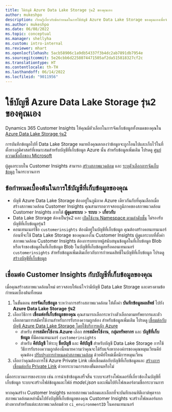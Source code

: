 ```yaml
---
title: ใช้บัญชี Azure Data Lake Storage รุ่น2 ของคุณเอง
author: mukeshpo
description: เรียนรู้เกี่ยวกับข้อกำหนดในการใช้บัญชี Azure Data Lake Storage ของคุณเองเพื่อจัดเก็บข้อมูล Customer Insights
ms.author: mukeshpo
ms.date: 06/08/2022
ms.topic: conceptual
ms.manager: shellyha
ms.custom: intro-internal
ms.reviewer: mhart
ms.openlocfilehash: 5acb58906c1a9db54337f3b4dc2ab7891db7954e
ms.sourcegitcommit: 5e26cbb6d2258074471505af2da515818327cf2c
ms.translationtype: HT
ms.contentlocale: th-TH
ms.lasthandoff: 06/14/2022
ms.locfileid: "9011956"
---
```

# <a name="use-your-own-azure-data-lake-storage-gen2-account"></a>ใช้บัญชี Azure Data Lake Storage รุ่น2 ของคุณเอง

Dynamics 365 Customer Insights ให้คุณมีตัวเลือกในการจัดเก็บข้อมูลทั้งหมดของคุณใน [Azure Data Lake Storage รุ่น2](/azure/storage/blobs/data-lake-storage-introduction)

การบันทึกข้อมูลไปที่ Data Lake Storage หมายถึงคุณตกลงว่าข้อมูลจะถูกโอนไปและเก็บไว้ในที่ตั้งทางภูมิศาสตร์ที่เหมาะสมสำหรับบัญชีที่เก็บข้อมูล Azure นั้น สำหรับข้อมูลเพิ่มเติม โปรดดู [ศูนย์ความเชื่อถือของ Microsoft](https://www.microsoft.com/trust-center)

ผู้ดูแลระบบใน Customer Insights สามารถ [สร้างสภาพแวดล้อม](create-environment.md) และ [ระบุตัวเลือกการจัดเก็บข้อมูล](create-environment.md#step-2-configure-data-storage) ในกระบวนการ

## <a name="prerequisites-to-use-your-storage-account"></a>ข้อกำหนดเบื้องต้นในการใช้บัญชีที่เก็บข้อมูลของคุณ

- บัญชี Azure Data Lake Storage ต้องอยู่ในภูมิภาค Azure เดียวกันกับที่คุณเลือกเมื่อสร้างสภาพแวดล้อม Customer Insights คุณสามารถตวรจสอบภูมิภาคของสภาพแวดล้อม Customer Insights ภายใต้ **ผู้ดูแลระบบ** > **ระบบ** > **เกี่ยวกับ**
- Data Lake Storage ต้องเป็นรุ่น2 และ [เปิดใช้งาน Namespace ตามลำดับชั้น](/azure/storage/blobs/create-data-lake-storage-account) ไม่รองรับบัญชีที่เก็บข้อมูลรุ่น1
- คอนเทนเนอร์ชื่อ `customerinsights` ต้องมีอยู่ในบัญชีที่เก็บข้อมูล คุณต้องสร้างคอนเทนเนอร์ก่อนที่จะใช้ Data Lake Storage ของคุณเองใน Customer Insights ผู้ดูแลระบบที่ตั้งค่าสภาพแวดล้อม Customer Insights ต้องการบทบาทผู้สนับสนุนข้อมูลในที่เก็บข้อมูล Blob หรือเจ้าของข้อมูลในที่เก็บข้อมูล Blob ในบัญชีที่เก็บข้อมูลหรือคอนเทนเนอร์ `customerinsights` สำหรับข้อมูลเพิ่มเติมเกี่ยวกับการกำหนดสิทธิ์ในบัญชีที่เก็บข้อมูล โปรดดู [สร้างบัญชีที่เก็บข้อมูล](/azure/storage/common/storage-account-create?toc=%2Fazure%2Fstorage%2Fblobs%2Ftoc.json&tabs=azure-portal)

## <a name="connect-customer-insights-with-your-storage-account"></a>เชื่อมต่อ Customer Insights กับบัญชีที่เก็บข้อมูลของคุณ

เมื่อคุณสร้างสภาพแวดล้อมใหม่ ตรวจสอบให้แน่ใจว่ามีบัญชี Data Lake Storage และตรงตามข้อกำหนดเบื้องต้นทั้งหมด

1. ในขั้นตอน **การจัดเก็บข้อมูล** ระหว่างการสร้างสภาพแวดล้อม ให้ตั้งค่า **บันทึกข้อมูลผลลัพธ์** ไปยัง **Azure Data Lake Storage รุ่น2**
1. เลือกวิธีการ **เชื่อมต่อที่เก็บข้อมูลของคุณ** คุณสามารถเลือกระหว่างตัวเลือกตามทรัพยากรและตัวเลือกตามการสมัครใช้งานสำหรับการรับรองความถูกต้อง สำหรับข้อมูลเพิ่มเติม โปรดดู [เชื่อมต่อกับบัญชี Azure Data Lake Storage โดยใช้บริการหลัก Azure](connect-service-principal.md)
   - สำหรับ **การสมัครใช้งาน Azure** เลือก **การสมัครใช้งาน**, **กลุ่มทรัพยากร** และ **บัญชีที่เก็บข้อมูล** ที่มีคอนเทนเนอร์ `customerinsights`
   - สำหรับ **คีย์บัญชี** ให้ระบุ **ชื่อบัญชี** และ **คีย์บัญชี** สำหรับบัญชี Data Lake Storage การใช้วิธีการรับรองความถูกต้องนี้หมายความว่าคุณจะได้รับแจ้งหากองค์กรของคุณหมุนเวียนคีย์ คุณต้อง [ปรับปรุงการกำหนดค่าสภาพแวดล้อม](manage-environments.md#edit-an-existing-environment) ด้วยคีย์ใหม่เมื่อมีการหมุนเวียน
1. เลือกว่าคุณต้องการใช้ Azure Private Link เพื่อเชื่อมต่อกับบัญชีที่เก็บข้อมูลและ [สร้างการเชื่อมต่อกับ Private Link](security-overview.md#private-links-tab) ด้วยกระบวนการสองขั้นตอนหรือไม่

เมื่อกระบวนการของระบบ เช่น การนำเข้าข้อมูลเสร็จสิ้น ระบบจะสร้างโฟลเดอร์ที่เกี่ยวข้องในบัญชีที่เก็บข้อมูล ระบบจะสร้างไฟล์ข้อมูลและไฟล์ *model.json* และเพิ่มไปยังโฟลเดอร์ตามชื่อกระบวนการ

หากคุณสร้าง Customer Insights หลายสภาพแวดล้อมและเลือกที่จะบันทึกเอนทิตีเอาต์พุตจากสภาพแวดล้อมเหล่านั้นไปยังบัญชีที่เก็บข้อมูลของคุณ Customer Insights จะสร้างโฟลเดอร์แยกต่างหากสำหรับแต่ละสภาพแวดล้อมด้วย `ci_environmentID` ในคอนเทนเนอร์
